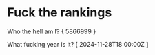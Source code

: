 # Fuck the rankings

Who the hell am I?
{ 5866999 }

What fucking year is it?
[ 2024-11-28T18:00:00Z ]
